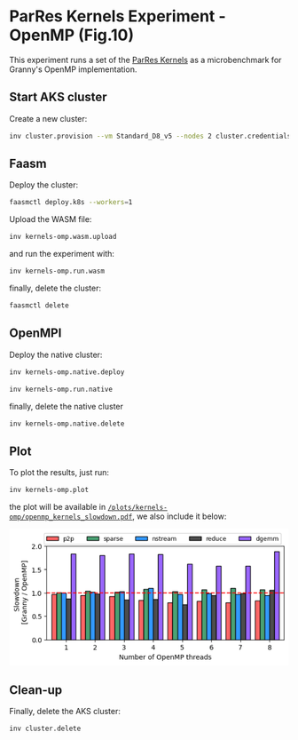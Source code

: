 # ParRes Kernels Experiment - OpenMP (Fig.10)

This experiment runs a set of the [ParRes Kernels](https://github.com/ParRes/Kernels)
as a microbenchmark for Granny's OpenMP implementation.

## Start AKS cluster

Create a new cluster:

```bash
inv cluster.provision --vm Standard_D8_v5 --nodes 2 cluster.credentials
```

## Faasm

Deploy the cluster:

```bash
faasmctl deploy.k8s --workers=1
```

Upload the WASM file:

```bash
inv kernels-omp.wasm.upload
```

and run the experiment with:

```bash
inv kernels-omp.run.wasm
```

finally, delete the cluster:

```bash
faasmctl delete
```

## OpenMPI

Deploy the native cluster:

```bash
inv kernels-omp.native.deploy
```

```bash
inv kernels-omp.run.native
```

finally, delete the native cluster

```bash
inv kernels-omp.native.delete
```

## Plot

To plot the results, just run:

```bash
inv kernels-omp.plot
```

the plot will be available in [`/plots/kernels-omp/openmp_kernels_slowdown.pdf`](/plots/kernels-omp/openmp_kernels_slowdown.pdf), we also include it below:

![OpenMP Kernels Slowdown Plot](/plots/kernels-omp/openmp_kernels_slowdown.png)

## Clean-up

Finally, delete the AKS cluster:

```bash
inv cluster.delete
```
